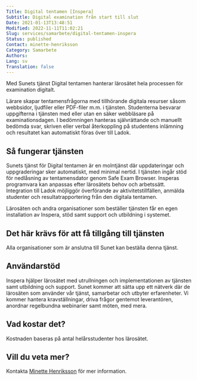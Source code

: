 ```yaml
---
Title: Digital tentamen [Inspera]
Subtitle: Digital examination från start till slut
Date: 2021-01-13T13:48:51
Modified: 2022-11-11T11:02:21
Slug: services/samarbete/digital-tentamen-inspera
Status: published
Contact: minette-henriksson
Category: Samarbete
Authors: 
Lang: sv
Translation: false
---
```


Med Sunets tjänst Digital tentamen hanterar lärosätet hela processen för examination digitalt.


Lärare skapar tentamensfrågorna med tillhörande digitala resurser såsom webbsidor, ljudfiler eller PDF-filer m.m. i tjänsten. Studenterna besvarar uppgifterna i tjänsten med eller utan en säker webbläsare på examinationsdagen. I bedömningen hanteras självrättande och manuellt bedömda svar, skriven eller verbal återkoppling på studentens inlämning och resultatet kan automatiskt föras över till Ladok.


Så fungerar tjänsten
--------------------


Sunets tjänst för Digital tentamen är en molntjänst där uppdateringar och uppgraderingar sker automatiskt, med minimal nertid. I tjänsten ingår stöd för nedlåsning av tentamensdator genom Safe Exam Browser. Insperas programvara kan anpassas efter lärosätets behov och arbetssätt. Integration till Ladok möjliggör överförande av aktivitetstillfällen, anmälda studenter och resultatrapportering från den digitala tentamen.


Lärosäten och andra organisationer som beställer tjänsten får en egen installation av Inspera, stöd samt support och utbildning i systemet.


Det här krävs för att få tillgång till tjänsten
-----------------------------------------------


Alla organisationer som är anslutna till Sunet kan beställa denna tjänst.


Användarstöd
------------


Inspera hjälper lärosätet med utrullningen och implementationen av tjänsten samt utbildning och support. Sunet kommer att sätta upp ett nätverk där de lärosäten som använder vår tjänst, samarbetar och utbyter erfarenheter. Vi kommer hantera kravställningar, driva frågor gentemot leverantören, anordnar regelbundna webinarier samt möten, med mera.


Vad kostar det?
---------------


Kostnaden baseras på antal helårsstudenter hos lärosätet.


Vill du veta mer?
-----------------


Kontakta [Minette Henriksson](mailto:minette.henriksson@sunet.se) för mer information.


